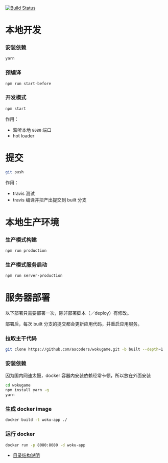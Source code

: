 <a href="https://travis-ci.org/ascoders/wokugame"><img src="https://img.shields.io/travis/ascoders/wokugame/master.svg?style=flat" alt="Build Status"></a>

# 本地开发

### 安装依赖

```bash
yarn
```

### 预编译

```bash
npm run start-before
```

### 开发模式

```bash
npm start
```

作用：

- 监听本地 `8080` 端口
- hot loader

# 提交

```bash
git push
```

作用：

- travis 测试
- travis 编译并把产出提交到 built 分支

# 本地生产环境

### 生产模式构建

```bash
npm run production
```

### 生产模式服务启动

```bash
npm run server-production
```

# 服务器部署

以下部署只需要部署一次，除非部署脚本（／deploy）有修改。

部署后，每次 built 分支的提交都会更新应用代码，并重启应用服务。

### 拉取主干代码

```bash
git clone https://github.com/ascoders/wokugame.git -b built --depth=1
```

### 安装依赖

因为国内网速太慢，docker 容器内安装依赖经常卡顿，所以放在外面安装

```bash
cd wokugame
npm install yarn -g
yarn
```

### 生成 docker image

```bash
docker build -t woku-app ./
```

### 运行 docker

```bash
docker run -p 8080:8080 -d woku-app
```

- [目录结构说明](docs/directory.md)